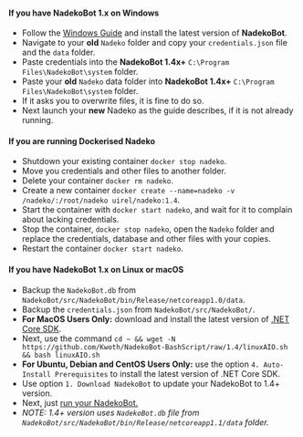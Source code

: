 #### If you have NadekoBot 1.x on Windows

- Follow the [Windows Guide](http://nadekobot.readthedocs.io/en/latest/guides/Windows%20Guide/) and install the latest version of **NadekoBot**.
- Navigate to your **old** `Nadeko` folder and copy your `credentials.json` file and the `data` folder.
- Paste credentials into the **NadekoBot 1.4x+** `C:\Program Files\NadekoBot\system` folder.
- Paste your **old** `Nadeko` data folder into **NadekoBot 1.4x+** `C:\Program Files\NadekoBot\system` folder.
- If it asks you to overwrite files, it is fine to do so.
- Next launch your **new** Nadeko as the guide describes, if it is not already running.


#### If you are running Dockerised Nadeko

- Shutdown your existing container `docker stop nadeko`.
- Move you credentials and other files to another folder.
- Delete your container `docker rm nadeko`.
- Create a new container `docker create --name=nadeko -v /nadeko/:/root/nadeko uirel/nadeko:1.4`.
- Start the container with `docker start nadeko`, and wait for it to complain about lacking credentials.
- Stop the container, `docker stop nadeko`, open the `Nadeko` folder and replace the credentials, database and other files with your copies.
- Restart the container `docker start nadeko`.

#### If you have NadekoBot 1.x on Linux or macOS

- Backup the `NadekoBot.db` from `NadekoBot/src/NadekoBot/bin/Release/netcoreapp1.0/data`.
- Backup the `credentials.json` from `NadekoBot/src/NadekoBot/`.
- **For MacOS Users Only:** download and install the latest version of [.NET Core SDK](https://www.microsoft.com/net/core#macos).
- Next, use the command `cd ~ && wget -N https://github.com/Kwoth/NadekoBot-BashScript/raw/1.4/linuxAIO.sh && bash linuxAIO.sh`
- **For Ubuntu, Debian and CentOS Users Only:** use the option `4. Auto-Install Prerequisites` to install the latest version of .NET Core SDK.
- Use option `1. Download NadekoBot` to update your NadekoBot to 1.4+ version.
- Next, just [run your NadekoBot.](http://nadekobot.readthedocs.io/en/latest/guides/Linux%20Guide/#running-nadekobot)
- *NOTE: 1.4+ version uses `NadekoBot.db` file from `NadekoBot/src/NadekoBot/bin/Release/netcoreapp1.1/data` folder.*
